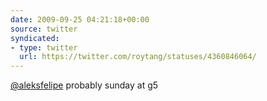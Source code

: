 ```yaml
---
date: 2009-09-25 04:21:18+00:00
source: twitter
syndicated:
- type: twitter
  url: https://twitter.com/roytang/statuses/4360846064/
---
```


[@aleksfelipe](https://twitter.com/aleksfelipe/) probably sunday at g5